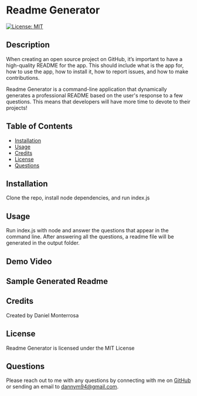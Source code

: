 # Readme Generator

[![License: MIT](https://img.shields.io/badge/License-MIT-yellow.svg)](https://opensource.org/licenses/MIT)

## Description
When creating an open source project on GitHub, it’s important to have a high-quality README for the app. This should include what is the app for, how to use the app, how to install it, how to report issues, and how to make contributions.

Readme Generator is a command-line application that dynamically generates a professional README based on the user's response to a few questions. This means that developers will have more time to devote to their projects!

## Table of Contents
* [Installation](#installation)
* [Usage](#usage)
* [Credits](#credits)
* [License](#license)
* [Questions](#questions)

## Installation
Clone the repo, install node dependencies, and run index.js

## Usage
Run index.js with node and answer the questions that appear in the command line. After answering all the questions, a readme file will be generated in the output folder.

## Demo Video
<!-- show how to use starting from running the file in node -->
<!-- make sure to show final product in video -->

## Sample Generated Readme


## Credits
Created by Daniel Monterrosa

## License
Readme Generator is licensed under the MIT License

## Questions
Please reach out to me with any questions by connecting with me on [GitHub](https://github.com/Dannymont94) or sending an email to dannym94@gmail.com.
